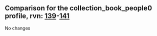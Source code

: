 ## Comparison for the collection_book_people0 profile, rvn: [139](https://github.com/PRO100KatYT/FortniteProfileRevisions/tree/main/profiles/collection_book_people0/139%20collection_book_people0.json)-[141](https://github.com/PRO100KatYT/FortniteProfileRevisions/tree/main/profiles/collection_book_people0/141%20collection_book_people0.json)

No changes
